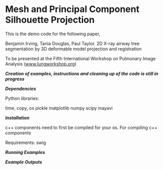 Mesh and Principal Component Silhouette Projection
==========================

This is the demo code for the following paper, 

Benjamin Irving, Tania Douglas, Paul Taylor. 2D X-ray airway tree segmentation by 
3D deformable model projection and registration

To be presented at the Fifth International Workshop on Pulmonary Image Analysis (www.lungworkshop.org)


***Creation of examples, instructions and cleaning up of the code is still in progress***

***Dependencies***

Python libraries:

time, copy, os
pickle
matplotlib
numpy
scipy
mayavi


***Installation***

c++ components need to first be compiled for your os. For compiling c++ components

Requirements: swig

***Running Examples***

***Example Outputs***

